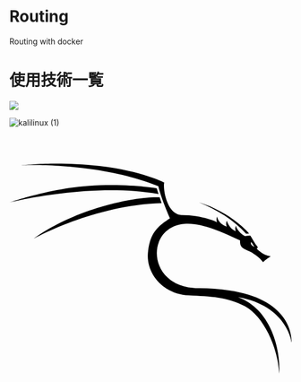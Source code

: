 # Routing
Routing with docker

# 使用技術一覧
<img src="https://img.shields.io/badge/-Docker-1488C6.svg?logo=docker&style=plastic">

![kalilinux (1)](https://github.com/JHSAND/Routing/assets/92667514/f67b2367-5271-4acd-8be1-db58ea4c2842)<svg role="img" viewBox="0 0 24 24" xmlns="http://www.w3.org/2000/svg"><title>Kali Linux</title><path d="M12.778 5.943s-1.97-.13-5.327.92c-3.42 1.07-5.36 2.587-5.36 2.587s5.098-2.847 10.852-3.008zm7.351 3.095l.257-.017s-1.468-1.78-4.278-2.648c1.58.642 2.954 1.493 4.021 2.665zm.42.74c.039-.068.166.217.263.337.004.024.01.039-.045.027-.005-.025-.013-.032-.013-.032s-.135-.08-.177-.137c-.041-.057-.049-.157-.028-.195zm3.448 8.479s.312-3.578-5.31-4.403a18.277 18.277 0 0 0-2.524-.187c-4.506.06-4.67-5.197-1.275-5.462 1.407-.116 3.087.643 4.73 1.408-.007.204.002.385.136.552.134.168.648.35.813.445.164.094.691.43 1.014.85.07-.131.654-.512.654-.512s-.14.003-.465-.119c-.326-.122-.713-.49-.722-.511-.01-.022-.015-.055.06-.07.059-.049-.072-.207-.13-.265-.058-.058-.445-.716-.454-.73-.009-.016-.012-.031-.04-.05-.085-.027-.46.04-.46.04s-.575-.283-.774-.893c.003.107-.099.224 0 .469-.3-.127-.558-.344-.762-.88-.12.305 0 .499 0 .499s-.707-.198-.82-.85c-.124.293 0 .469 0 .469s-1.153-.602-3.069-.61c-1.283-.118-1.55-2.374-1.43-2.754 0 0-1.85-.975-5.493-1.406-3.642-.43-6.628-.065-6.628-.065s6.45-.31 11.617 1.783c.176.785.704 2.094.989 2.723-.815.563-1.733 1.092-1.876 2.97-.143 1.878 1.472 3.53 3.474 3.58 1.9.102 3.214.116 4.806.942 1.52.84 2.766 3.4 2.89 5.703.132-1.709-.509-5.383-3.5-6.498 4.181.732 4.549 3.832 4.549 3.832zM12.68 5.663l-.15-.485s-2.484-.441-5.822-.204C3.37 5.211 0 6.38 0 6.38s6.896-1.735 12.68-.717Z"/></svg>


